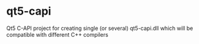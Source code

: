 # qt5-capi
Qt5 C-API project for creating single (or several) qt5-capi.dll which will be compatible with different C++ compilers
